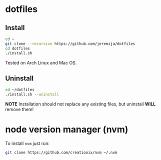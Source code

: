 # dotfiles

## Install

```bash
cd ~
git clone --recursive https://github.com/jeremija/dotfiles
cd dotfiles
./install.sh
```

Tested on Arch Linux and Mac OS.

## Uninstall

```bash
cd ~/dotfiles
./install.sh --uninstall
```

**NOTE** Installation should not replace any existing files, but uninstall **WILL** remove them!

# node version manager (nvm)

To install `nvm` just run:

```bash
git clone https://github.com/creationix/nvm ~/.nvm
```

